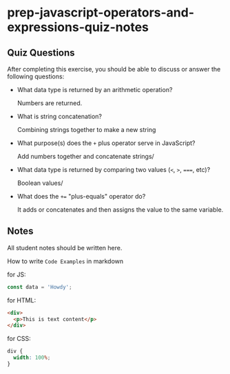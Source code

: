 # prep-javascript-operators-and-expressions-quiz-notes

## Quiz Questions

After completing this exercise, you should be able to discuss or answer the following questions:

- What data type is returned by an arithmetic operation?

  Numbers are returned.

- What is string concatenation?

  Combining strings together to make a new string

- What purpose(s) does the `+` plus operator serve in JavaScript?

  Add numbers together and concatenate strings/

- What data type is returned by comparing two values (`<`, `>`, `===`, etc)?

  Boolean values/

- What does the `+=` "plus-equals" operator do?

  It adds or concatenates and then assigns the value to the same variable.

## Notes

All student notes should be written here.

How to write `Code Examples` in markdown

for JS:

```javascript
const data = 'Howdy';
```

for HTML:

```html
<div>
  <p>This is text content</p>
</div>
```

for CSS:

```css
div {
  width: 100%;
}
```
